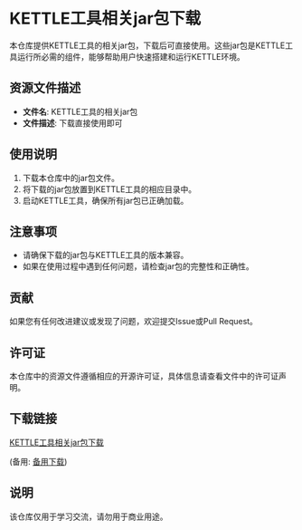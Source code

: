 # KETTLE工具相关jar包下载

本仓库提供KETTLE工具的相关jar包，下载后可直接使用。这些jar包是KETTLE工具运行所必需的组件，能够帮助用户快速搭建和运行KETTLE环境。

## 资源文件描述

- **文件名**: KETTLE工具的相关jar包
- **文件描述**: 下载直接使用即可

## 使用说明

1. 下载本仓库中的jar包文件。
2. 将下载的jar包放置到KETTLE工具的相应目录中。
3. 启动KETTLE工具，确保所有jar包已正确加载。

## 注意事项

- 请确保下载的jar包与KETTLE工具的版本兼容。
- 如果在使用过程中遇到任何问题，请检查jar包的完整性和正确性。

## 贡献

如果您有任何改进建议或发现了问题，欢迎提交Issue或Pull Request。

## 许可证

本仓库中的资源文件遵循相应的开源许可证，具体信息请查看文件中的许可证声明。

## 下载链接
[KETTLE工具相关jar包下载](https://pan.quark.cn/s/13dbcac93e53) 

(备用: [备用下载](https://pan.baidu.com/s/1SB0vgaahgErTXSGhZE_pQQ?pwd=1234))

## 说明

该仓库仅用于学习交流，请勿用于商业用途。
